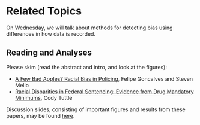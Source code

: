# Related Topics

On Wednesday, we will talk about methods for detecting bias using differences in how data is recorded.

## Reading and Analyses

Please skim (read the abstract and intro, and look at the figures): 
* [A Few Bad Apples? Racial Bias in Policing](https://static1.squarespace.com/static/58d9a8d71e5b6c72dc2a90f1/t/5cfe39c1db1f980001595d4d/1560164805693/GoncalvesMello.pdf), Felipe Goncalves and Steven Mello
* [Racial Disparities in Federal Sentencing: Evidence from Drug Mandatory Minimums](http://econweb.umd.edu/~tuttle/files/tuttle_mandatory_minimums.pdf), Cody Tuttle

Discussion slides, consisting of important figures and results from
these papers, may be found [here](https://docs.google.com/presentation/d/1L1uicmmzc_XyC6MEEtqfOkI5f5MUa1ATp5QIBi1CKmI/edit?usp=sharing).
